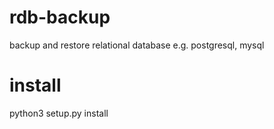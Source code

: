 # rdb-backup
backup and restore relational database e.g. postgresql, mysql
# install
python3 setup.py install
